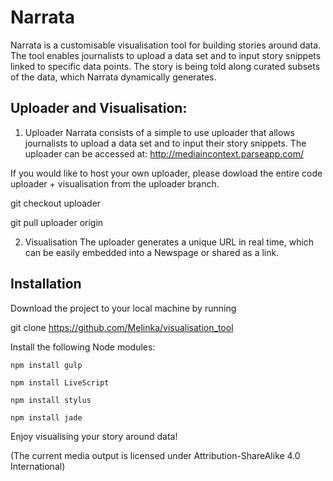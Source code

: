 Narrata
==================

Narrata is a customisable visualisation tool for building stories around data. The tool enables journalists to upload a data set and to input story snippets linked to specific data points. The story is being told along curated subsets of the data, which Narrata dynamically generates.

Uploader and Visualisation:
-----------------------------

1. Uploader
Narrata consists of a simple to use uploader that allows journalists to upload a data set and to input their story snippets. The uploader can be accessed at: http://mediaincontext.parseapp.com/

If you would like to host your own uploader, please dowload the entire code uploader + visualisation from the uploader branch.

git checkout uploader

git pull uploader origin

2. Visualisation
The uploader generates a unique URL in real time, which can be easily embedded into a Newspage or shared as a link.

Installation
-------------
Download the project to your local machine by running

git clone https://github.com/Melinka/visualisation_tool

Install the following Node modules:

`npm install gulp`

`npm install LiveScript`

`npm install stylus`

`npm install jade`

Enjoy visualising your story around data!

(The current media output is licensed under Attribution-ShareAlike 4.0 International)





